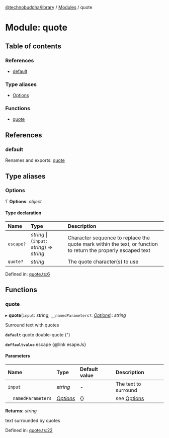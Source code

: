 [@technobuddha/library](../../README.md) / [Modules](../Modules.md) / quote

# Module: quote

## Table of contents

### References

- [default](quote.md#default)

### Type aliases

- [Options](quote.md#options)

### Functions

- [quote](quote.md#quote)

## References

### default

Renames and exports: [quote](quote.md#quote)

## Type aliases

### Options

Ƭ **Options**: *object*

#### Type declaration

| Name | Type | Description |
| :------ | :------ | :------ |
| `escape?` | *string* \| (`input`: *string*) => *string* | Character sequence to replace the quote mark within the text, or function to return the properly escaped text |
| `quote?` | *string* | The quote character(s) to use |

Defined in: [quote.ts:6](../../src/quote.ts#L6)

## Functions

### quote

▸ **quote**(`input`: *string*, `__namedParameters?`: [*Options*](quote.md#options)): *string*

Surround text with quotes

**`default`** quote double-quote (")

**`deffaultvalue`** escape {@link esapeJs}

#### Parameters

| Name | Type | Default value | Description |
| :------ | :------ | :------ | :------ |
| `input` | *string* | - | The text to surround |
| `__namedParameters` | [*Options*](quote.md#options) | {} | see [Options](quote.md#options) |

**Returns:** *string*

text surrounded by quotes

Defined in: [quote.ts:22](../../src/quote.ts#L22)
